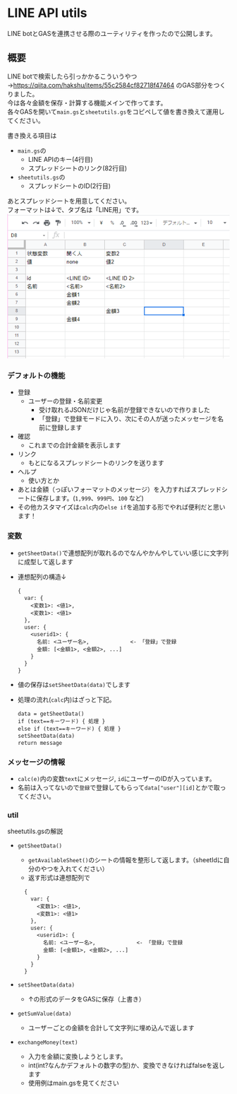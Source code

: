 # LINE API utils

LINE botとGASを連携させる際のユーティリティを作ったので公開します。

## 概要
LINE botで検索したら引っかかるこういうやつ→https://qiita.com/hakshu/items/55c2584cf82718f47464 のGAS部分をつくりました。  
今は各々金額を保存・計算する機能メインで作ってます。  
各々GASを開いて`main.gs`と`sheetutils.gs`をコピペして値を書き換えて運用してください。

書き換える項目は  
- `main.gs`の
  - LINE APIのキー(4行目)
  - スプレッドシートのリンク(82行目)
- `sheetutils.gs`の
  - スプレッドシートのID(2行目)

あとスプレッドシートを用意してください。  
フォーマットは↓で、タブ名は「LINE用」です。  
![sample](https://github.com/we-can-panic/LINE_API/blob/main/example1.png)

### デフォルトの機能
- 登録
  - ユーザーの登録・名前変更
    - 受け取れるJSONだけじゃ名前が登録できないので作りました
    - 「登録」で登録モードに入り、次にその人が送ったメッセージを名前に登録します
- 確認
  - これまでの合計金額を表示します
- リンク
  - もとになるスプレッドシートのリンクを送ります
- ヘルプ
  - 使い方とか
- あとは金額（っぽいフォーマットのメッセージ）を入力すればスプレッドシートに保存します。(`1,999`、`999円`、`100` など)
- その他カスタマイズは`calc`内の`else if`を追加する形でやれば便利だと思います！


### 変数
- `getSheetData()`で連想配列が取れるのでなんやかんやしていい感じに文字列に成型して返します
- 連想配列の構造↓
    ```
    {
      var: {
        <変数1>: <値1>,
        <変数1>: <値1>
      },
      user: {
        <userid1>: {
          名前: <ユーザー名>,             <- 「登録」で登録
          金額: [<金額1>, <金額2>, ...]
        }
      }
    }
    ```

- 値の保存は`setSheetData(data)`でします
- 処理の流れ(`calc`内)はざっと下記。
  ```
  data = getSheetData()
  if (text==キーワード) { 処理 }
  else if (text==キーワード) { 処理 }
  setSheetData(data)
  return message
  ```

### メッセージの情報
- `calc(e)`内の変数`text`にメッセージ, `id`にユーザーのIDが入っています。
- 名前は入ってないので`登録`で登録してもらって`data["user"][id]`とかで取ってください。

### util
sheetutils.gsの解説
- `getSheetData()`
  - `getAvailableSheet()`のシートの情報を整形して返します。（sheetIdに自分のやつを入れてください）
  - 返す形式は連想配列で
  ```
    {
      var: {
        <変数1>: <値1>,
        <変数1>: <値1>
      },
      user: {
        <userid1>: {
          名前: <ユーザー名>,             <- 「登録」で登録
          金額: [<金額1>, <金額2>, ...]
        }
      }
    }
    ```

- `setSheetData(data)`
  - ↑の形式のデータをGASに保存（上書き）


- `getSumValue(data)`
  - ユーザーごとの金額を合計して文字列に埋め込んで返します


- `exchangeMoney(text)`
  - 入力を金額に変換しようとします。
  - int(int?なんかデフォルトの数字の型)か、変換できなければfalseを返します
  - 使用例はmain.gsを見てください
